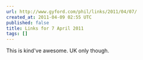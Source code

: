 ```yaml
---
url: http://www.gyford.com/phil/links/2011/04/07/
created_at: 2011-04-09 02:55 UTC
published: false
title: Links for 7 April 2011
tags: []
---
```


This is kind've awesome. UK only though.
